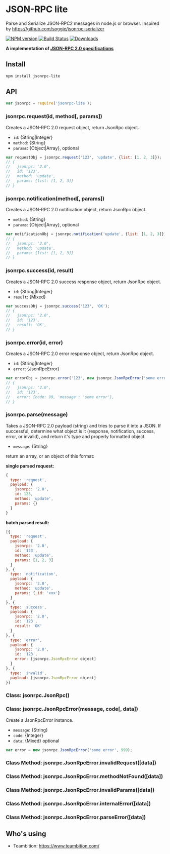 # JSON-RPC lite
Parse and Serialize JSON-RPC2 messages in node.js or browser. Inspired by https://github.com/soggie/jsonrpc-serializer

[![NPM version][npm-image]][npm-url]
[![Build Status][travis-image]][travis-url]
[![Downloads][downloads-image]][downloads-url]

**A implementation of [JSON-RPC 2.0 specifications](http://jsonrpc.org/specification)**

## Install

```sh
npm install jsonrpc-lite
```

## API

```js
var jsonrpc = require('jsonrpc-lite');
```
### jsonrpc.request(id, method[, params])
Creates a JSON-RPC 2.0 request object, return JsonRpc object.

- `id`: {String|Integer}
- `method`: {String}
- `params`:  {Object|Array}, optional

```js
var requestObj = jsonrpc.request('123', 'update', {list: [1, 2, 3]});
// {
//   jsonrpc: '2.0',
//   id: '123',
//   method: 'update',
//   params: {list: [1, 2, 3]}
// }
```

### jsonrpc.notification(method[, params])
Creates a JSON-RPC 2.0 notification object, return JsonRpc object.

- `method`: {String}
- `params`:  {Object|Array}, optional

```js
var notificationObj = jsonrpc.notification('update', {list: [1, 2, 3]});
// {
//   jsonrpc: '2.0',
//   method: 'update',
//   params: {list: [1, 2, 3]}
// }
```

### jsonrpc.success(id, result)
Creates a JSON-RPC 2.0 success response object, return JsonRpc object.

- `id`: {String|Integer}
- `result`:  {Mixed}

```js
var successObj = jsonrpc.success('123', 'OK');
// {
//   jsonrpc: '2.0',
//   id: '123',
//   result: 'OK',
// }
```

### jsonrpc.error(id, error)
Creates a JSON-RPC 2.0 error response object, return JsonRpc object.

- `id`: {String|Integer}
- `error`: {JsonRpcError}

```js
var errorObj = jsonrpc.error('123', new jsonrpc.JsonRpcError('some error', 99));
// {
//   jsonrpc: '2.0',
//   id: '123',
//   error: {code: 99, 'message': 'some error'},
// }
```

### jsonrpc.parse(message)
Takes a JSON-RPC 2.0 payload (string) and tries to parse it into a JSON. If successful, determine what object is it (response, notification, success, error, or invalid), and return it's type and properly formatted object.

- `message`: {String}

return an array, or an object of this format:

**single parsed request:**
```js
{
  type: 'request',
  payload: {
    jsonrpc: '2.0',
    id: 123,
    method: 'update',
    params: {}
  }
}
```

**batch parsed result:**
```js
[{
  type: 'request',
  payload: {
    jsonrpc: '2.0',
    id: '123',
    method: 'update',
    params: [1, 2, 3]
  }
}, {
  type: 'notification',
  payload: {
    jsonrpc: '2.0',
    method: 'update',
    params: {_id: 'xxx'}
  }
}, {
  type: 'success',
  payload: {
    jsonrpc: '2.0',
    id: '123',
    result: 'OK'
  }
}, {
  type: 'error',
  payload: {
    jsonrpc: '2.0',
    id: '123',
    error: [jsonrpc.JsonRpcError object]
  }
}, {
  type: 'invalid',
  payload: [jsonrpc.JsonRpcError object]
}]
```

### Class: jsonrpc.JsonRpc()

### Class: jsonrpc.JsonRpcError(message, code[, data])

Create a JsonRpcError instance.

- `message`:  {String}
- `code`:  {Integer}
- `data`: {Mixed} optional

```js
var error = new jsonrpc.JsonRpcError('some error', 999);
```

### Class Method: jsonrpc.JsonRpcError.invalidRequest([data])
### Class Method: jsonrpc.JsonRpcError.methodNotFound([data])
### Class Method: jsonrpc.JsonRpcError.invalidParams([data])
### Class Method: jsonrpc.JsonRpcError.internalError([data])
### Class Method: jsonrpc.JsonRpcError.parseError([data])

## Who's using

+ Teambition: https://www.teambition.com/

[npm-url]: https://npmjs.org/package/jsonrpc-lite
[npm-image]: http://img.shields.io/npm/v/jsonrpc-lite.svg

[travis-url]: https://travis-ci.org/teambition/jsonrpc-lite
[travis-image]: http://img.shields.io/travis/teambition/jsonrpc-lite.svg

[downloads-url]: https://npmjs.org/package/jsonrpc-lite
[downloads-image]: http://img.shields.io/npm/dm/jsonrpc-lite.svg?style=flat-square
